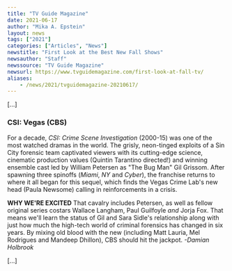 ```yaml
---
title: "TV Guide Magazine"
date: 2021-06-17
author: "Mika A. Epstein"
layout: news
tags: ["2021"]
categories: ["Articles", "News"]
newstitle: "First Look at the Best New Fall Shows"
newsauthor: "Staff"
newssource: "TV Guide Magazine"
newsurl: https://www.tvguidemagazine.com/first-look-at-fall-tv/
aliases:
    - /news/2021/tvguidemagazine-20210617/
---
```


[...]

### CSI: Vegas (CBS)

For a decade, _CSI: Crime Scene Investigation_ (2000-15) was one of the most watched dramas in the world. The grisly, neon-tinged exploits of a Sin City forensic team captivated viewers with its cutting-edge science, cinematic production values (Quintin Tarantino directed!) and winning ensemble cast led by William Petersen as "The Bug Man" Gil Grissom. After spawning three spinoffs (_Miami_, _NY_ and _Cyber_), the franchise returns to where it all began for this sequel, which finds the Vegas Crime Lab's new head (Paula Newsome) calling in reinforcements in a crisis.

**WHY WE'RE EXCITED** That cavalry includes Petersen, as well as fellow original series costars Wallace Langham, Paul Guilfoyle _and_ Jorja Fox. That means we'll learn the status of Gil and Sara Sidle's relationship along with just how much the high-tech world of criminal forensics has changed in six years. By mixing old blood with the new (including Matt Lauria, Mel Rodrigues and Mandeep Dhillon), CBS should hit the jackpot. _-Damian Holbrook_

[...]
